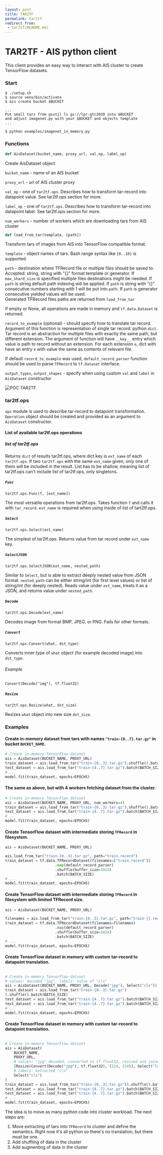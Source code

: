 ```yaml
---
layout: post
title: TAR2TF
permalink: tar2tf
redirect_from:
 - tar2tf/README.md/
---
```


# TAR2TF - AIS python client

This client provides an easy way to interact with AIS cluster to create TensorFlow datasets.

### Start

```console
$ ./setup.sh
$ source venv/bin/activate
$ ais create bucket $BUCKET

...
Put small tars from gsutil ls gs://lpr-gtc2020 into $BUCKET
and adjust imagenet.py with your $BUCKET and objects template
...

$ python examples/imagenet_in_memory.py
```

### Functions
```python
def AisDataset(bucket_name, proxy_url, val_op, label_op)
```

Create AisDataset object

`bucket_name` - name of an AIS bucket

`proxy_url` - url of AIS cluster proxy

`val_op` - one of `tar2tf.ops`. Describes how to transform tar-record into datapoint value. See tar2tf.ops section for more.

`label_op` - one of `tar2tf.ops`. Describes how to transform tar-record into datapoint label. See tar2tf.ops section for more.

`num_workers` - number of workers which are downloading tars from AIS cluster


```python
def load_from_tar(template, [path])
```

Transform tars of images from AIS into TensorFlow compatible format.

`template` - object names of tars. Bash range syntax like `{0..10}` is supported.  

`path` - destination where TFRecord file or multiple files should be saved to. 
Accepted: string, string with "{}" format template or generator. 
If `max_shard_size` is specified multiple files destinations might be needed.
If `path` is string default path indexing will be applied.
If `path` is string with "{}" consecutive numbers starting with 1 will be put into `path`.
If `path` is generator consecutive yielded values will be used.  
Generated TFRecord files paths are returned from `load_from_tar`

If empty or None, all operations are made in memory and `tf.data.Dataset` is returned.

`record_to_example` (optional) - should specify how to translate tar record.
Argument of this function is representation of single tar record: python `dict`. 
Tar record is an abstraction for multiple files with exactly the same path, but different extension. 
The argument of function will have `__key__` entry which value is path to record without an extension.
For each extension `e`, dict with have an entry `e` with value the same as contents of relevant file.  

If default `record_to_example` was used, `default_record_parser` function should be used to
parse `TFRecord` to `tf.Dataset` interface.

`output_types`, `output_shapes` - specify when using custom `val` and `label` in `AisDataset` constructor

![POC TAR2TF](images/poctar2tf.png)

### tar2tf.ops

`ops` module is used to describe tar-record to datapoint transformation.
`Operation` object should be created and provided as an argument to `AisDataset` constructor.

#### List of available tar2tf.ops operations

##### list of tar2tf.ops

Returns `dict` of results tar2tf.ops, where dict key is `ext_name` of each `tar2tf.ops`.
If two `tar2tf.ops` with the same `ext_name` given, only one of them will be included in the result.
List has to be shallow, meaning list of tar2tf.ops can't include list of tar2tf.ops, only singletons.

##### `Func`

`tar2tf.ops.Func(f, [ext_name])`

The most versatile operations from tar2tf.ops. Takes function `f` and calls it with `tar_record`.
`ext_name` is required when using inside of list of tart2tf.ops.

##### `Select`

`tar2tf.ops.Select(ext_name)`

The simplest of tar2tf.ops. Returns value from tar record under `ext_name` key.

##### `SelectJSON`

`tar2tf.ops.SelectJSON(ext_name, nested_path)`

Similar to `Select`, but is able to extract deeply nested value from JSON format.
`nested_path` can be either string/int (for first level values) or list of string/int (for deeply nested).
Reads value under `ext_name`, treats it as a JSON, and returns value under `nested_path`.

##### `Decode`

`tar2tf.ops.Decode(ext_name)`

Decodes image from format BMP, JPEG, or PNG. Fails for other formats.

##### `Convert`

`tar2tf.ops.Convert(what, dst_type)`

Converts inner type of `what` object (for example decoded image) into `dst_type`.

###### Example

`Convert(Decode("img"), tf.float32)`

##### `Resize`

`tar2tf.ops.Resize(what, dst_size)`

Resizes `what` object into new size `dst_size`.

### Examples

#### Create in-memory dataset from tars with names `"train-{0..7}.tar.gz"` in bucket `BUCKET_NAME`.
```python
# Create in-memory TensorFlow dataset
ais = AisDataset(BUCKET_NAME, PROXY_URL)
train_dataset = ais.load_from_tar("train-{0..3}.tar.gz").shuffle().batch(BATCH_SIZE)
test_dataset = ais.load_from_tar("train-{4..7}.tar.gz").batch(BATCH_SIZE)
# ...
model.fit(train_dataset, epochs=EPOCHS)
```

#### The same as above, but with 4 workers fetching dataset from the cluster.
```python
# Create in-memory TensorFlow dataset
ais = AisDataset(BUCKET_NAME, PROXY_URL, num_workers=4)
train_dataset = ais.load_from_tar("train-{0..3}.tar.gz").shuffle().batch(BATCH_SIZE)
test_dataset = ais.load_from_tar("train-{4..7}.tar.gz").batch(BATCH_SIZE)
# ...
model.fit(train_dataset, epochs=EPOCHS)
```

#### Create TensorFlow dataset with intermediate storing `TFRecord` in filesystem.
```python
ais = AisDataset(BUCKET_NAME, PROXY_URL)

ais.load_from_tar("train-{0..3}.tar.gz", path="train.record")
train_dataset = tf.data.TFRecordDataset(filenames=["train.record"])
                       .map(default_record_parser)
                       .shuffle(buffer_size=1024)
                       .batch(BATCH_SIZE)
# ...
model.fit(train_dataset, epochs=EPOCHS)
```

#### Create TensorFlow dataset with intermediate storing `TFRecord` in filesystem with limited TFRecord size.
```python
ais = AisDataset(BUCKET_NAME, PROXY_URL)

filenames = ais.load_from_tar("train-{0..3}.tar.gz", path="train-{}.record", max_shard_size="100MB")
train_dataset = tf.data.TFRecordDataset(filenames=filenames)
                       .map(default_record_parser)
                       .shuffle(buffer_size=1024)
                       .batch(BATCH_SIZE)
# ...
model.fit(train_dataset, epochs=EPOCHS)
```

#### Create TensorFlow dataset in memory with custom tar-record to datapoint translation.
```python

# Create in-memory TensorFlow dataset
# values: decoded "jpg", labels: value of "cls"
ais = AisDataset(BUCKET_NAME, PROXY_URL, Decode("jpg"), Select("cls"))
train_dataset = ais.load_from_tar("train-{0..3}.tar.gz")
).shuffle().batch(BATCH_SIZE)
test_dataset = ais.load_from_tar("train-{4..7}.tar.gz").batch(BATCH_SIZE)
test_dataset = ais.load_from_tar("train-{4..7}.tar.gz").batch(BATCH_SIZE)
# ...
model.fit(train_dataset, epochs=EPOCHS)
```

#### Create TensorFlow dataset in memory with custom tar-record to datapoint translation.
```python

# Create in-memory TensorFlow dataset
ais = AisDataset(
    BUCKET_NAME,
    PROXY_URL,
    # values: "jpg" decoded, converted to tf.float32, resized and joined with "lab1" into dict
    [Resize(Convert(Decode("jpg"), tf.float32), (224, 224)), Select("lab1")],
    # labels: extracted "cls"
    Select("cls")
)
train_dataset = ais.load_from_tar("train-{0..3}.tar.gz")).shuffle().batch(BATCH_SIZE)
test_dataset = ais.load_from_tar("train-{4..7}.tar.gz").batch(BATCH_SIZE)
test_dataset = ais.load_from_tar("train-{4..7}.tar.gz").batch(BATCH_SIZE)
# ...
model.fit(train_dataset, epochs=EPOCHS)
```

The idea is to move as many python code into cluster workload.
The next steps are:
1. Move extracting of tars into `TFRecord` to cluster and define the semantics.
Right now it's all python so there's no translation, but there must be one.
2. Add shuffling of data in the cluster
3. Add augmenting of data in the cluster
